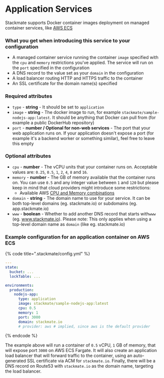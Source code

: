 # Application Services

Stackmate supports Docker container images deployment on managed container services, like [AWS ECS](https://aws.amazon.com/ecs/)

### What you get when introducing this service to your configuration

* A managed container service running the container `image` specified with the `cpu` and `memory` restrictions you've applied. The service will run on the `port` specified in the configuration
* A DNS record to the value set as your `domain` in the configuration
* A load balancer routing HTTP and HTTPS traffic to the container
* An SSL certificate for the domain name(s) specified

### Required attributes

* `type` - **string** - It should be set to `application`
* `image` - **string** - The docker image to run, for example `stackmate/sample-nodejs-app:latest`. It should be anything that Docker can pull from (for example a public DockerHub repository)
* `port` - **number / Optional for non-web services** - The port that your web application runs on. If your application doesn't expose a port (for example it's a backend worker or something similar), feel free to leave this empty

### Optional attributes

* `cpu` - **number** - The vCPU units that your container runs on. Acceptable values are: `0.25`, `0.5`, `1`, `2`, `4`, `8` and `16`.
* `memory` - **number** - The GB of memory available that the container runs on. You can use `0.5` and any integer value between `1` and `120` but please keep in mind that cloud providers might introduce some restrictions:
  * Available AWS [CPU and Memory combinations](https://docs.aws.amazon.com/AmazonECS/latest/developerguide/fargate-tasks-services.html#fargate-tasks-size)
* `domain` - **string** - The domain name to use for your service. It can be both top-level domains (eg. stackmate.io) or subdomains (eg. app.stackmate.io)
* `www` - **boolean** - Whether to add another DNS record that starts with`www` (eg. www.stackmate.io). Please note: This only applies when using a top-level domain name as `domain` (like eg. stackmate.io)

### Example configuration for an application container on AWS ECS

{% code title=".stackmate/config.yml" %}
```yaml
---
state:
  bucket: ...
  lockTable: ...

environments:
  production:
    nodejs-app:
      type: application
      image: stackmate/sample-nodejs-app:latest
      cpu: 0.5
      memory: 1
      port: 3000
      domain: stackmate.io
      # provider: aws # implied, since aws is the default provider
```
{% endcode %}

The example above will run a container of `0.5` vCPU, `1` GB of memory, that will expose port `3000` on AWS ECS Fargate. It will also create an application load balancer that will forward traffic to the container, using an auto-generated SSL certificate via ACM for `stackmate.io`. Finally, there will be a DNS record on Route53 with `stackmate.io` as the domain name, targeting the load balancer.
